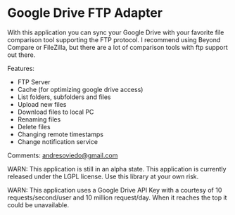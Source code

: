 Google Drive FTP Adapter
========================

With this application you can sync your Google Drive with your favorite file comparison tool supporting the FTP protocol.
I recommend using Beyond Compare or FileZilla, but there are a lot of comparison tools with ftp support out there.

Features:
* FTP Server
* Cache (for optimizing google drive access)
* List folders, subfolders and files
* Upload new files
* Download files to local PC
* Renaming files
* Delete files
* Changing remote timestamps
* Change notification service

Comments: andresoviedo@gmail.com

WARN: This application is still in an alpha state. This application is currently released under the LGPL license.
      Use this library at your own risk.

WARN: This application uses a Google Drive API Key with a courtesy of 10 requests/second/user and 10 million request/day.
      When it reaches the top it could be unavailable.
